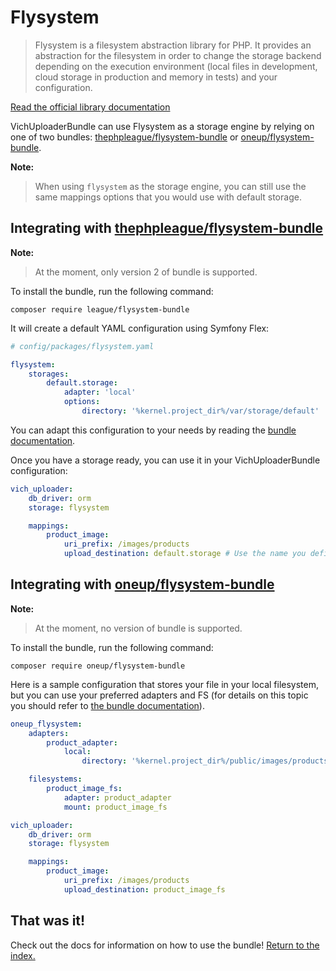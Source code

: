 Flysystem
=========

> Flysystem is a filesystem abstraction library for PHP. It provides an abstraction 
> for the filesystem in order to change the storage backend depending on the execution 
> environment (local files in development, cloud storage in production and memory in tests)
> and your configuration.

[Read the official library documentation](https://flysystem.thephpleague.com)

VichUploaderBundle can use Flysystem as a storage engine by relying on one of two bundles: 
[thephpleague/flysystem-bundle](https://github.com/thephpleague/flysystem-bundle)
or
[oneup/flysystem-bundle](https://github.com/1up-lab/OneupFlysystemBundle).

**Note:**

> When using `flysystem` as the storage engine, you can still use
> the same mappings options that you would use with default storage.

## Integrating with [thephpleague/flysystem-bundle](https://github.com/thephpleague/flysystem-bundle)

**Note:**

> At the moment, only version 2 of bundle is supported.

To install the bundle, run the following command:

```
composer require league/flysystem-bundle
```

It will create a default YAML configuration using Symfony Flex:

```yaml
# config/packages/flysystem.yaml

flysystem:
    storages:
        default.storage:
            adapter: 'local'
            options:
                directory: '%kernel.project_dir%/var/storage/default'
```

You can adapt this configuration to your needs by reading the 
[bundle documentation](https://github.com/thephpleague/flysystem-bundle/blob/master/docs/1-getting-started.md).

Once you have a storage ready, you can use it in your VichUploaderBundle configuration:

``` yaml
vich_uploader:
    db_driver: orm
    storage: flysystem

    mappings:
        product_image:
            uri_prefix: /images/products
            upload_destination: default.storage # Use the name you defined for your storage here
```

## Integrating with [oneup/flysystem-bundle](https://github.com/1up-lab/OneupFlysystemBundle)

**Note:**

> At the moment, no version of bundle is supported.

To install the bundle, run the following command:

```
composer require oneup/flysystem-bundle
```

Here is a sample configuration that stores your file in your local filesystem,
but you can use your preferred adapters and FS (for details on this topic you
should refer to
[the bundle documentation](https://github.com/1up-lab/OneupFlysystemBundle/blob/master/docs/index.md)).

``` yaml
oneup_flysystem:
    adapters:
        product_adapter:
            local:
                directory: '%kernel.project_dir%/public/images/products'

    filesystems:
        product_image_fs:
            adapter: product_adapter
            mount: product_image_fs

vich_uploader:
    db_driver: orm
    storage: flysystem

    mappings:
        product_image:
            uri_prefix: /images/products
            upload_destination: product_image_fs
```

## That was it!

Check out the docs for information on how to use the bundle!
[Return to the index.](../index.md)
